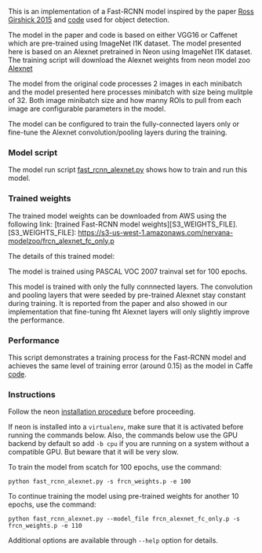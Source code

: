 
This is an implementation of a Fast-RCNN model inspired by the paper
[Ross Girshick 2015](http://arxiv.org/pdf/1504.08083v2.pdf) and [code](https://github.com/rbgirshick/fast-rcnn)
used for object detection.

The model in the paper and code is based on either VGG16 or Caffenet which are pre-trained using ImageNet I1K
dataset. The model presented here is based on an Alexnet pretrained in Neon using ImageNet I1K dataset. The
training script will download the Alexnet weights from neon model zoo
[Alexnet](https://github.com/nervanazoo/NervanaModelZoo/tree/master/ImageClassification/ILSVRC2012/Alexnet)

The model from the original code processes 2 images in each minibatch and the model presented here processes minibatch
with size being mulitple of 32. Both image minibatch size and how manny ROIs to pull from each image are configurable
parameters in the model.

The model can be configured to train the fully-connected layers only or fine-tune the Alexnet convolution/pooling
layers during the training.

### Model script

The model run script
[fast_rcnn_alexnet.py](https://github.com/nervanazoo/NervanaModelZoo/tree/master/ObjectLocalization/FastRCNN/fast_rcnn_alexnet.py
)
shows how to train and run this model.

### Trained weights

The trained model weights can be downloaded from AWS using the following link:
[trained Fast-RCNN model weights][S3_WEIGHTS_FILE].
[S3_WEIGHTS_FILE]: https://s3-us-west-1.amazonaws.com/nervana-modelzoo/frcn_alexnet_fc_only.p

The details of this trained model:

The model is trained using PASCAL VOC 2007 trainval set for 100 epochs.

This model is trained with only the fully connnected layers. The convolution and pooling layers that were
seeded by pre-trained Alexnet stay constant during training. It is reported from the paper and also showed
in our implementation that fine-tuning fht Alexnet layers will only slightly improve the performance.
  
### Performance

This script demonstrates a training process for the Fast-RCNN model and achieves the same level of training
error (around 0.15) as the model in Caffe [code](https://github.com/rbgirshick/fast-rcnn).

### Instructions

Follow the neon [installation procedure](http://neon.nervanasys.com/docs/latest/installation.html)
before proceeding.

If neon is installed into a `virtualenv`, make sure that it is activated before running the commands below.
Also, the commands below use the GPU backend by default so add `-b cpu` if you are running on a system without
a compatible GPU. But beware that it will be very slow.

To train the model from scatch for 100 epochs, use the command:
```
python fast_rcnn_alexnet.py -s frcn_weights.p -e 100
```

To continue training the model using pre-trained weights for another 10 epochs, use the command:
```
python fast_rcnn_alexnet.py --model_file frcn_alexnet_fc_only.p -s frcn_weights.p -e 110
```

Additional options are available through `--help` option for details.
